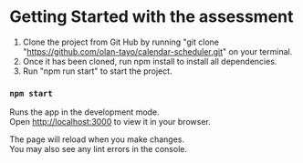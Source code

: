 # Getting Started with the assessment
1) Clone the project from Git Hub by running "git clone "https://github.com/olan-tayo/calendar-scheduler.git" on your terminal.
2) Once it has been cloned, run npm install to install all dependencies.
3) Run "npm run start" to start the project.


### `npm start`

Runs the app in the development mode.\
Open [http://localhost:3000](http://localhost:3000) to view it in your browser.

The page will reload when you make changes.\
You may also see any lint errors in the console.



